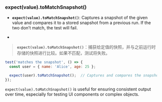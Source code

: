### expect(value).toMatchSnapshot()

- **`expect(value).toMatchSnapshot()`**: Captures a snapshot of the given value and compares it to a stored snapshot from a previous run. If the two don’t match, the test will fail.

- <audio src="C:\Users\10691\Downloads\__`expect(value (1).mp3"></audio>

> **`expect(value).toMatchSnapshot()`**：捕获给定值的快照，并与之前运行时存储的快照进行比较。如果不匹配，测试将失败。
>
> <audio src="C:\Users\10691\Downloads\`expect(value). (1).mp3"></audio>

```js
test('matches the snapshot', () => {
  const user = { name: 'Alice', age: 25 };

  expect(user).toMatchSnapshot();  // Captures and compares the snapshot of the object
});
```

<audio src="C:\Users\10691\Downloads\这段代码展示了如何使用 Jes (15).mp3"></audio>

`expect(value).toMatchSnapshot()` is useful for ensuring consistent output over time, especially for testing UI components or complex objects.

